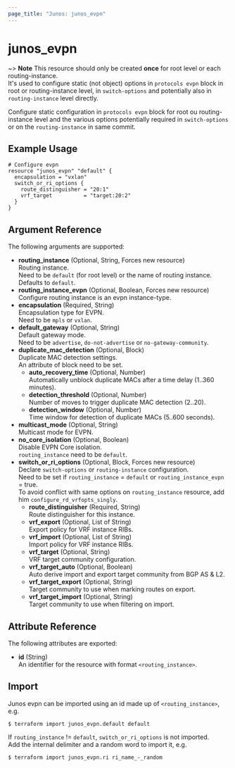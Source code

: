 ```yaml
---
page_title: "Junos: junos_evpn"
---
```


# junos_evpn

~> **Note**
  This resource should only be created **once** for root level or each routing-instance.  
  It's used to configure static (not object) options in `protocols evpn` block in root or
  routing-instance level, in `switch-options` and potentially also in `routing-instance` level directly.

Configure static configuration in `protocols evpn` block for root ou routing-instance level and the
various options potentially required in `switch-options` or on the `routing-instance` in same commit.

## Example Usage

```hcl
# Configure evpn
resource "junos_evpn" "default" {
  encapsulation = "vxlan"
  switch_or_ri_options {
    route_distinguisher = "20:1"
    vrf_target          = "target:20:2"
  }
}
```

## Argument Reference

The following arguments are supported:

- **routing_instance** (Optional, String, Forces new resource)  
  Routing instance.  
  Need to be `default` (for root level) or the name of routing instance.  
  Defaults to `default`.
- **routing_instance_evpn** (Optional, Boolean, Forces new resource)  
  Configure routing instance is an evpn instance-type.
- **encapsulation** (Required, String)  
  Encapsulation type for EVPN.  
  Need to be `mpls` or `vxlan`.
- **default_gateway** (Optional, String)  
  Default gateway mode.  
  Need to be `advertise`, `do-not-advertise` or `no-gateway-community`.
- **duplicate_mac_detection** (Optional, Block)  
  Duplicate MAC detection settings.  
  An attribute of block need to be set.
  - **auto_recovery_time** (Optional, Number)  
    Automatically unblock duplicate MACs after a time delay (1..360 minutes).
  - **detection_threshold** (Optional, Number)  
    Number of moves to trigger duplicate MAC detection (2..20).
  - **detection_window** (Optional, Number)  
    Time window for detection of duplicate MACs (5..600 seconds).
- **multicast_mode** (Optional, String)  
  Multicast mode for EVPN.
- **no_core_isolation** (Optional, Boolean)  
  Disable EVPN Core isolation.  
  `routing_instance` need to be `default`.
- **switch_or_ri_options** (Optional, Block, Forces new resource)  
  Declare `switch-options` or `routing-instance` configuration.  
  Need to be set if `routing_instance` = `default` or `routing_instance_evpn` = true.  
  To avoid conflict with same options on `routing_instance` resource, add him `configure_rd_vrfopts_singly`.
  - **route_distinguisher** (Required, String)  
    Route distinguisher for this instance.
  - **vrf_export** (Optional, List of String)  
    Export policy for VRF instance RIBs.
  - **vrf_import** (Optional, List of String)  
    Import policy for VRF instance RIBs.
  - **vrf_target** (Optional, String)  
    VRF target community configuration.
  - **vrf_target_auto** (Optional, Boolean)  
    Auto derive import and export target community from BGP AS & L2.
  - **vrf_target_export** (Optional, String)  
    Target community to use when marking routes on export.
  - **vrf_target_import** (Optional, String)  
    Target community to use when filtering on import.

## Attribute Reference

The following attributes are exported:

- **id** (String)  
  An identifier for the resource with format `<routing_instance>`.

## Import

Junos evpn can be imported using an id made up of `<routing_instance>`, e.g.

```shell
$ terraform import junos_evpn.default default
```

If `routing_instance` != `default`, `switch_or_ri_options` is not imported.  
Add the internal delimiter and a random word to import it, e.g.

```shell
$ terraform import junos_evpn.ri ri_name_-_random
```
